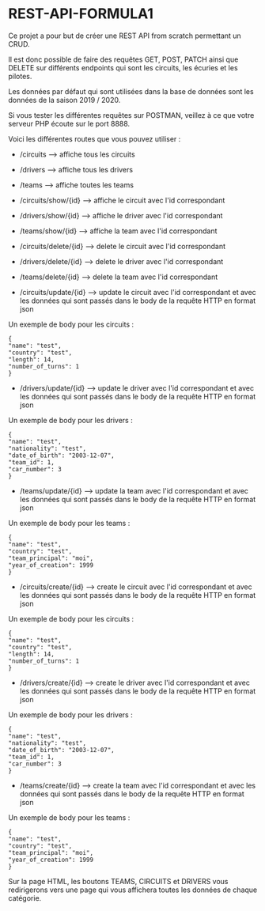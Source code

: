 # REST-API-FORMULA1

Ce projet a pour but de créer une REST API from scratch 
permettant un CRUD.

Il est donc possible de faire des requêtes GET, POST, PATCH ainsi que DELETE sur différents endpoints qui sont les circuits, les écuries et les pilotes.

Les données par défaut qui sont utilisées dans la base de données sont les données de la saison 2019 / 2020.

Si vous tester les différentes requêtes sur POSTMAN, veillez à ce que votre serveur PHP écoute sur le port 8888.

Voici les différentes routes que vous pouvez utiliser :

- /circuits --> affiche tous les circuits
- /drivers --> affiche tous les drivers
- /teams --> affiche toutes les teams

- /circuits/show/{id} --> affiche le circuit avec l'id correspondant
- /drivers/show/{id} --> affiche le driver avec l'id correspondant
- /teams/show/{id} --> affiche la team avec l'id correspondant

- /circuits/delete/{id} --> delete le circuit avec l'id correspondant
- /drivers/delete/{id} --> delete le driver avec l'id correspondant
- /teams/delete/{id} --> delete la team avec l'id correspondant

- /circuits/update/{id} --> update le circuit avec l'id correspondant et avec les données qui sont passés dans le body de la requête HTTP en format json
    
Un exemple de body pour les circuits :

    {
    "name": "test",
    "country": "test",
    "length": 14,
    "number_of_turns": 1
    }
        


- /drivers/update/{id} --> update le driver avec l'id correspondant et avec les données qui sont passés dans le body de la requête HTTP en format json

Un exemple de body pour les drivers :

    {
    "name": "test",
    "nationality": "test",
    "date_of_birth": "2003-12-07",
    "team_id": 1,
    "car_number": 3
    }



- /teams/update/{id} --> update la team avec l'id correspondant et avec les données qui sont passés dans le body de la requête HTTP en format json
  
Un exemple de body pour les teams :
    

    {
    "name": "test",
    "country": "test",
    "team_principal": "moi",
    "year_of_creation": 1999
    }

- /circuits/create/{id} --> create le circuit avec l'id correspondant et avec les données qui sont passés dans le body de la requête HTTP en format json

Un exemple de body pour les circuits :

    {
    "name": "test",
    "country": "test",
    "length": 14,
    "number_of_turns": 1
    }



- /drivers/create/{id} --> create le driver avec l'id correspondant et avec les données qui sont passés dans le body de la requête HTTP en format json

Un exemple de body pour les drivers :

    {
    "name": "test",
    "nationality": "test",
    "date_of_birth": "2003-12-07",
    "team_id": 1,
    "car_number": 3
    }



- /teams/create/{id} --> create la team avec l'id correspondant et avec les données qui sont passés dans le body de la requête HTTP en format json

Un exemple de body pour les teams :


    {
    "name": "test",
    "country": "test",
    "team_principal": "moi",
    "year_of_creation": 1999
    }


Sur la page HTML, les boutons TEAMS, CIRCUITS et DRIVERS vous redirigerons vers une page qui vous affichera toutes les données de chaque catégorie.
